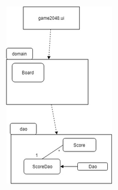 ![Luokkakaavio](https://github.com/JukkaRautaoja/otm-harjoitustyo/blob/master/dokumentointi/otmpakkauskaavio.jpg)
